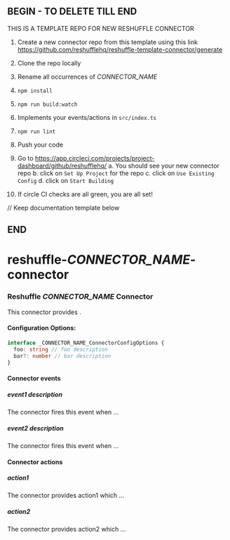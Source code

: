 ## BEGIN - TO DELETE TILL END

THIS IS A TEMPLATE REPO FOR NEW RESHUFFLE CONNECTOR
1. Create a new connector repo from this template using this link https://github.com/reshufflehq/reshuffle-template-connector/generate
2. Clone the repo locally
3. Rename all occurrences of _CONNECTOR_NAME_
4. `npm install`
5. `npm run build:watch`
6. Implements your events/actions in `src/index.ts`
7. `npm run lint`
8. Push your code
9. Go to https://app.circleci.com/projects/project-dashboard/github/reshufflehq/
    a. You should see your new connector repo
    b. click on `Set Up Project` for the repo
    c. click on `Use Existing Config`
    d. click on `Start Building`

10. If circle CI checks are all green, you are all set!

// Keep documentation template below

## END

# reshuffle-_CONNECTOR_NAME_-connector

### Reshuffle _CONNECTOR_NAME_ Connector

This connector provides <description>.

#### Configuration Options:
```typescript
interface _CONNECTOR_NAME_ConnectorConfigOptions {
  foo: string // foo description
  bar?: number // bar description
}
```

#### Connector events

##### event1 description
The connector fires this event when ...

##### event2 description
The connector fires this event when ...

#### Connector actions

##### action1
The connector provides action1 which ...

##### action2
The connector provides action2 which ...